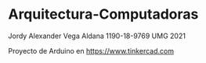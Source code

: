 # Arquitectura-Computadoras
Jordy Alexander Vega Aldana 1190-18-9769 UMG 2021


Proyecto de Arduino en https://www.tinkercad.com




